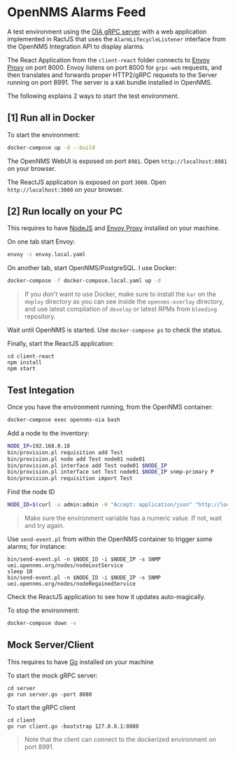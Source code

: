 OpenNMS Alarms Feed
====

A test environment using the [OIA gRPC server](https://github.com/cgorantla/oia-grpc-server) with a web application implemented in RactJS that uses the `AlarmLifecycleListener` interface from the OpenNMS Integration API to display alarms.

The React Application from the `client-react` folder connects to [Envoy Proxy](https://www.envoyproxy.io/) on port 8000. Envoy listens on port 8000 for `grpc-web` requests, and then translates and forwards proper HTTP2/gRPC requests to the Server running on port 8991. The server is a `KAR` bundle installed in OpenNMS.

The following explains 2 ways to start the test environment.

## [1] Run all in Docker

To start the environment:

```bash
docker-compose up -d --build
```

The OpenNMS WebUI is exposed on port `8981`. Open `http://localhost:8981` on your browser.

The ReactJS application is exposed on port `3000`. Open `http://localhost:3000` on your browser.

## [2] Run locally on your PC

This requires to have [NodeJS](https://nodejs.org/en/) and [Envoy Proxy](https://www.envoyproxy.io/) installed on your machine.

On one tab start Envoy:

```bash
envoy -c envoy.local.yaml
```

On another tab, start OpenNMS/PostgreSQL. I use Docker:

```bash
docker-compose -f docker-compose.local.yaml up -d
```

> If you don't want to use Docker, make sure to install the `kar` on the `deploy` directory as you can see inside the `opennms-overlay` directory, and use latest compilation of `develop` or latest RPMs from `bleeding` repository.

Wait until OpenNMS is started. Use `docker-compose ps` to check the status.

Finally, start the ReactJS application:

```
cd client-react
npm install
npm start
```

## Test Integation

Once you have the environment running, from the OpenNMS container:

```bash
docker-compose exec opennms-oia bash
```

Add a node to the inventory:

```bash
NODE_IP=192.168.0.18
bin/provision.pl requisition add Test
bin/provision.pl node add Test node01 node01
bin/provision.pl interface add Test node01 $NODE_IP
bin/provision.pl interface set Test node01 $NODE_IP snmp-primary P
bin/provision.pl requisition import Test
```

Find the node ID

```bash
NODE_ID=$(curl -u admin:admin -H "Accept: application/json" "http://localhost:8980/opennms/rest/nodes?label=node01" 2>/dev/null | jq -r ".node[0].id")
```

> Make sure the environment variable has a numeric value. If not, wait and try again.

Use `send-event.pl` from within the OpenNMS container to trigger some alarms; for instance:

```
bin/send-event.pl -n $NODE_ID -i $NODE_IP -s SNMP uei.opennms.org/nodes/nodeLostService
sleep 10
bin/send-event.pl -n $NODE_ID -i $NODE_IP -s SNMP uei.opennms.org/nodes/nodeRegainedService
```

Check the ReactJS application to see how it updates auto-magically.

To stop the environment:

```bash
docker-compose down -v
```

## Mock Server/Client

This requires to have [Go](https://golang.org/dl/) installed on your machine

To start the mock gRPC server:
```
cd server
go run server.go -port 8080
```

To start the gRPC client

```
cd client
go run client.go -bootstrap 127.0.0.1:8080
```

> Note that the client can connect to the dockerized environment on port 8991.
